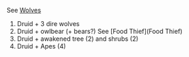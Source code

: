 See [Wolves](Wolves)

1. Druid + 3 dire wolves
2. Druid + owlbear (+ bears?) See [Food Thief](Food Thief)
3. Druid + awakened tree (2) and shrubs (2)
4. Druid + Apes (4)
